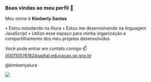 ### Boas vindas ao meu perfil 🤎

Meu nome é **Kimberly Santos**

• Estou estudando na Alura
• Estou me desenvolvendo na linguagem JavaScript
• Utilizo esse espaço para minha organização e compartilhamento dos meu projetos desenvolvidos

Você pode entrar em contato comigo 📫
0001105761824sp@al.educacao.sp.gov.br

@kimberlyalura

![](link)
